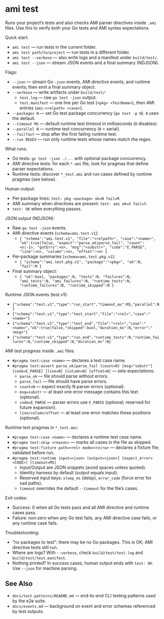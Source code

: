# ami test

Runs your project’s tests and also checks AMI parser directives inside `.ami` files. Use this to verify both your Go tests and AMI syntax expectations.

Quick start:
- `ami test` — run tests in the current folder.
- `ami test path/to/project` — run tests in a different folder.
- `ami test --verbose` — also write logs and a manifest under `build/test/`.
- `ami test --json` — stream JSON events and a final summary (NDJSON).

Flags:
- `--json` — stream Go `-json` events, AMI directive events, and runtime events; then emit a final summary object.
- `--verbose` — write artifacts under `build/test/`:
  - `test.log` — raw `go test -json` output.
  - `test.manifest` — one line per Go test (`<pkg> <TestName>`), then AMI entries (`ami:<relpath> <case>`).
- `--packages N` — set Go test package concurrency (`go test -p N`). `0` uses the default.
- `--timeout MS` — default runtime test timeout in milliseconds (`0` disables).
- `--parallel N` — runtime test concurrency (`0` = serial).
- `--failfast` — stop after the first failing runtime test.
- `--run REGEX` — run only runtime tests whose names match the regex.

What runs:
- Go tests: `go test -json ./...` with optional package concurrency.
- AMI directive tests: for each `*.ami` file, look for pragmas that define parser expectations.
- Runtime tests: discover `*_test.ami` and run cases defined by runtime pragmas (see below).

Human output:
- Per‑package lines: `test: pkg <package> ok=N fail=M`.
- AMI summary when directives are present: `test: ami ok=X fail=Y`.
- `test: OK` when everything passes.

JSON output (NDJSON):
- Raw `go test -json` events.
- AMI directive events (`schema=ami.test.v1`):
  - `{ "schema":"ami.test.v1", "file":"<relpath>", "case":"<name>", "ok":true|false, "expect":"parse_ok|parse_fail", "count":<n|-1>, "gotErrs":<n>, "msg":"<substr>", "code":"E_PARSE", "line":<n>, "column":<n>, "offset":<n> }`
- Per‑package summaries (`schema=ami.test.pkg.v1`):
  - `{ "schema":"ami.test.pkg.v1", "package":"<pkg>", "ok":N, "fail":M }`
- Final summary object:
  - `{ "ok":bool, "packages":N, "tests":N, "failures":N, "ami_tests":N, "ami_failures":N, "runtime_tests":N, "runtime_failures":N, "runtime_skipped":N }`

Runtime JSON events (test.v1):
- `{"schema":"test.v1","type":"run_start","timeout_ms":MS,"parallel":N}`
- `{"schema":"test.v1","type":"test_start","file":"<rel>","case":"<name>"}`
- `{"schema":"test.v1","type":"test_end","file":"<rel>","case":"<name>","ok":true|false,"skipped":bool,"duration_ms":N,"error":"<msg>"}`
- `{"schema":"test.v1","type":"run_end","runtime_tests":N,"runtime_failures":N,"runtime_skipped":N,"duration_ms":N}`

AMI test pragmas inside `.ami` files:
- `#pragma test:case <name>` — declares a test case name.
- `#pragma test:assert parse_ok|parse_fail [count=N] [msg="substr"] [code=E_PARSE] [line=N] [column=N] [offset=N]` — sets expectations:
  - `parse_ok` — file should parse without errors.
  - `parse_fail` — file should have parse errors.
  - `count=N` — expect exactly N parser errors (optional).
  - `msg=substr` — at least one error message contains this text (optional).
  - `code=E_PARSE` — parser errors use `E_PARSE` (optional; reserved for future expansion).
  - `line/column/offset` — at least one error matches these positions (optional).

Runtime test pragmas in `*_test.ami`:
- `#pragma test:case <name>` — declares a runtime test case name.
- `#pragma test:skip <reason>` — marks all cases in the file as skipped.
- `#pragma test:fixture path=<rel> mode=<ro|rw>` — declares a fixture file; validated before run.
- `#pragma test:runtime input=<json> [output=<json>] [expect_error=<CODE>] [timeout=MS]`
  - Input/Output are JSON snippets (avoid spaces unless quoted).
  - Identity harness by default (output equals input).
  - Reserved input keys: `sleep_ms` (delay), `error_code` (force error for sad paths).
  - `timeout` overrides the default `--timeout` for the file’s cases.

Exit codes:
- Success: 0 when all Go tests pass and all AMI directive and runtime cases pass.
- Failure: non‑zero when any Go test fails, any AMI directive case fails, or any runtime case fails.

Troubleshooting:
- "no packages to test": there may be no Go packages. This is OK; AMI directive tests still run.
- Where are logs? With `--verbose`, check `build/test/test.log` and `build/test/test.manifest`.
- Nothing printed? In success cases, human output ends with `test: OK`. Use `--json` for machine parsing.

## See Also
- `docs/test-patterns/README.md` — end-to-end CLI testing patterns used by the e2e suite.
- `docs/events.md` — background on event and error schemas referenced by test outputs.
